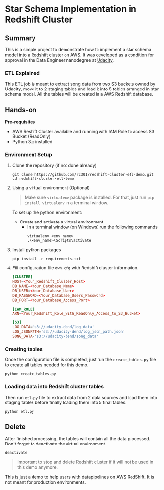 # Star Schema Implementation in Redshift Cluster

## Summary
This is a simple project to demonstrate how to implement a star schema model into a Redshift cluster on AWS. It was developed as a condition for approval in the Data Engineer nanodegree at [Udacity](https://www.udacity.com/course/data-engineer-nanodegree--nd027). 


### ETL Explained
This ETL job is meant to extract song data from two S3 buckets owned by Udacity, move it to 2 staging tables and load it into 5 tables arranged in star schema model. All the tables will be created in a AWS Redshift database.


## Hands-on

**Pre-requisites**
- AWS Reshift Cluster available and running with IAM Role to access S3 Bucket (ReadOnly)
- Python 3.x installed

### Environment Setup

1. Clone the repository (if not done already)
    ```shell
    git clone https://github.com/rc301/redshift-cluster-etl-demo.git
    cd redshift-cluster-etl-demo
    ```
2. Using a virtual environment (Optional)

    > Make sure `virtualenv` package is installed. For that, just run `pip install virtualenv` in a terminal window.

    To set up the python environment: 
    - Create and activate a virtual environment
        - In a terminal window (on Windows) run the following commands
            ```shell
            virtualenv <env_name>
            .\<env_name>\Scripts\activate
            ```

3. Install python packages
    ```shell
    pip install -r requirements.txt
    ```

4. Fill configuration file `dwh.cfg` with Redshift cluster information.
    ```conf
    [CLUSTER]
    HOST=<Your_Redshift_Cluster_Host>
    DB_NAME=<Your_Database_Name>
    DB_USER=<Your_Database_User>
    DB_PASSWORD=<Your_Database_Users_Password>
    DB_PORT=<Your_Database_Access_Port>

    [IAM_ROLE]
    ARN=<Your_Redshift_Role_with_ReadOnly_Access_to_S3_Bucket>

    [S3]
    LOG_DATA='s3://udacity-dend/log_data'
    LOG_JSONPATH='s3://udacity-dend/log_json_path.json'
    SONG_DATA='s3://udacity-dend/song_data'
    ```

### Creating tables
Once the configuration file is completed, just run the `create_tables.py` file to create all tables needed for this demo.
```shell
python create_tables.py
```

### Loading data into Redshift cluster tables
Then run `etl.py` file to extract data from 2 data sources and load them into staging tables before finally loading them into 5 final tables.
```shell
python etl.py
```

## Delete 
After finished processing, the tables will contain all the data processed.
Don't forget to deactivate the virtual environment
```shell
deactivate
```

> Important to stop and delete Redshift cluster if it will not be used in this demo anymore.

This is just a demo to help users with datapipelines on AWS RedShift. It is not meant for production environments.